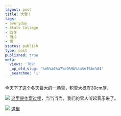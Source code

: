 ```yaml
---
layout: post
title: 大雪！
tags:
- everyday
- State College
- 四季
- 照片
- 雪
status: publish
type: post
published: true
meta:
  views: '769'
  _wp_old_slug: '%e5%a4%a7%e9%9b%aa%ef%bc%81'
  _searchme: '1'
---
```

今天下了这个冬天最大的一场雪，积雪大概有30cm厚。


![](https://dl.dropboxusercontent.com/u/308058/blogimages/2010/07/img_0912.jpg)
<a href="http://picasaweb.google.com/MaZhaorong/BirthOfSnowman" target="_blank">这里是作案过程</a>，当当当当，我们的雪人听起音乐来了。


![](https://dl.dropboxusercontent.com/u/308058/blogimages/2010/07/img_0936.jpg)
<a href="http://picasaweb.google.com/MaZhaorong/HeavySnow" target="_blank">这里</a>